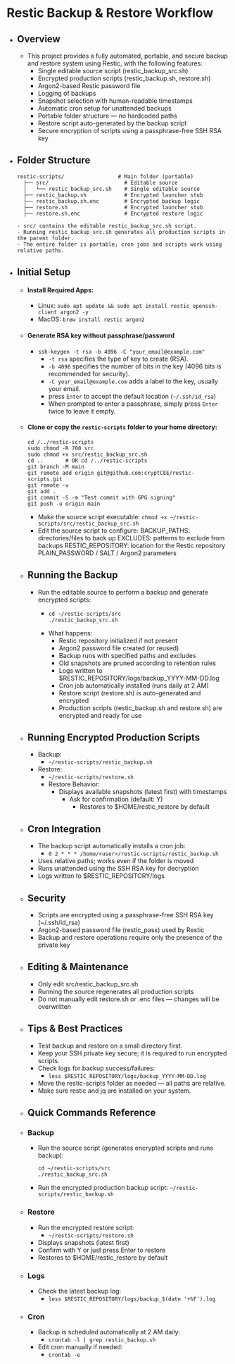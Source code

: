 # Restic Backup & Restore Workflow
- ## Overview
	- This project provides a fully automated, portable, and secure backup and restore system using Restic, with the following features:
		- Single editable source script (restic_backup_src.sh)
		- Encrypted production scripts (restic_backup.sh, restore.sh)
		- Argon2-based Restic password file
		- Logging of backups
		- Snapshot selection with human-readable timestamps
		- Automatic cron setup for unattended backups
		- Portable folder structure — no hardcoded paths
		- Restore script auto-generated by the backup script
		- Secure encryption of scripts using a passphrase-free SSH RSA key

- ## Folder Structure
	```
	restic-scripts/                 # Main folder (portable)
	  ├── src/                        # Editable source
	  │   └── restic_backup_src.sh    # Single editable source
	  ├── restic_backup.sh            # Encrypted launcher stub
	  ├── restic_backup.sh.enc        # Encrypted backup logic
	  ├── restore.sh                  # Encrypted launcher stub
	  ├── restore.sh.enc              # Encrypted restore logic

	- src/ contains the editable restic_backup_src.sh script.
	- Running restic_backup_src.sh generates all production scripts in the parent folder.
	- The entire folder is portable; cron jobs and scripts work using relative paths.
	```
- ## Initial Setup

	- #### Install Required Apps:
		- Linux: `sudo apt update && sudo apt install restic openssh-client argon2 -y`
		- MacOS: `brew install restic argon2`
	- #### Generate RSA key without passphrase/password
		- `ssh-keygen -t rsa -b 4096 -C "your_email@example.com"`
			- `-t rsa` specifies the type of key to create (RSA).
			- `-b 4096` specifies the number of bits in the key (4096 bits is recommended for security).
			- `-C your_email@example.com` adds a label to the key, usually your email.
			- press `Enter` to accept the default location (`~/.ssh/id_rsa`)
			- When prompted to enter a passphrase, simply press `Enter` twice to leave it empty.
	- #### Clone or copy the `restic-scripts` folder to your home directory:
		```
		cd /../restic-scripts
		sudo chmod -R 700 src
		sudo chmod +x src/restic_backup_src.sh
		cd ..		# OR cd /../restic-scripts
		git branch -M main
		git remote add origin git@github.com:cryptCEE/restic-scripts.git
		git remote -v
		git add .
		git commit -S -m "Test commit with GPG signing"
		git push -u origin main
		```
		- Make the source script executable:
			`chmod +x ~/restic-scripts/src/restic_backup_src.sh`
		- Edit the source script to configure:
				BACKUP_PATHS: directories/files to back up
				EXCLUDES: patterns to exclude from backups
				RESTIC_REPOSITORY: location for the Restic repository
				PLAIN_PASSWORD / SALT / Argon2 parameters

	- ## Running the Backup
		- Run the editable source to perform a backup and generate encrypted scripts:
			- ```
			  cd ~/restic-scripts/src
			  ./restic_backup_src.sh
			  ```
			- What happens:
				- Restic repository initialized if not present
				- Argon2 password file created (or reused)
				- Backup runs with specified paths and excludes
				- Old snapshots are pruned according to retention rules
				- Logs written to $RESTIC_REPOSITORY/logs/backup_YYYY-MM-DD.log
				- Cron job automatically installed (runs daily at 2 AM)
				- Restore script (restore.sh) is auto-generated and encrypted
				- Production scripts (restic_backup.sh and restore.sh) are encrypted and ready for use

	- ## Running Encrypted Production Scripts
		- Backup:
			- `~/restic-scripts/restic_backup.sh`
		- Restore:
			- `~/restic-scripts/restore.sh`
			- Restore Behavior:
				- Displays available snapshots (latest first) with timestamps
					- Ask for confirmation (default: Y)
						- Restores to $HOME/restic_restore by default

	- ## Cron Integration
		- The backup script automatically installs a cron job:
			- `0 2 * * * /home/<user>/restic-scripts/restic_backup.sh`
		- Uses relative paths; works even if the folder is moved
		- Runs unattended using the SSH RSA key for decryption
		- Logs written to $RESTIC_REPOSITORY/logs

	- ## Security
		- Scripts are encrypted using a passphrase-free SSH RSA key (~/.ssh/id_rsa)
		- Argon2-based password file (restic_pass) used by Restic
		- Backup and restore operations require only the presence of the private key

	- ## Editing & Maintenance
		- Only edit src/restic_backup_src.sh
		- Running the source regenerates all production scripts
		- Do not manually edit restore.sh or .enc files — changes will be overwritten

	- ## Tips & Best Practices
		- Test backup and restore on a small directory first.
		- Keep your SSH private key secure; it is required to run encrypted scripts.
		- Check logs for backup success/failures:
			- `less $RESTIC_REPOSITORY/logs/backup_YYYY-MM-DD.log`
		- Move the restic-scripts folder as needed — all paths are relative.
		- Make sure restic and jq are installed on your system.

	- ## Quick Commands Reference
	- ### Backup
		- Run the source script (generates encrypted scripts and runs backup):
			```
			cd ~/restic-scripts/src
			./restic_backup_src.sh
			```
		- Run the encrypted production backup script:
			`~/restic-scripts/restic_backup.sh`
	- ### Restore
		- Run the encrypted restore script:
			- `~/restic-scripts/restore.sh`
		- Displays snapshots (latest first)
		- Confirm with Y or just press Enter to restore
		- Restores to $HOME/restic_restore by default
   
	- ### Logs
		- Check the latest backup log:
			- `less $RESTIC_REPOSITORY/logs/backup_$(date '+%F').log`
   
	- ### Cron
		- Backup is scheduled automatically at 2 AM daily:
			- `crontab -l | grep restic_backup.sh`
		- Edit cron manually if needed:
			- `crontab -e`
